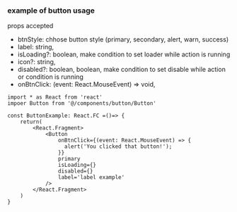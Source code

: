 ### example of button usage

props accepted
* btnStyle: chhose button style (primary, secondary, alert, warn, success)
* label: string,
* isLoading?: boolean, make condition to set loader while action is running
* icon?: string,
* disabled?: boolean, boolean, make condition to set disable while action or condition is running
* onBtnClick: (event: React.MouseEvent) => void,

```
import * as React from 'react'
impoer Button from '@/components/button/Button'

const ButtonExample: React.FC =()=> {
    return(
        <React.Fragment>
            <Button
                onBtnClick={(event: React.MouseEvent) => {
                  alert('You clicked that button!');
                }}
                primary
                isLoading={}
                disabled={}
                label='label example'
            />
        </React.Fragment>
    )
}
```
